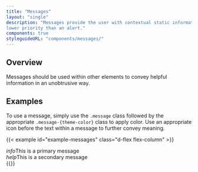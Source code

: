 ```yaml
---
title: "Messages"
layout: "single"
description: "Messages provide the user with contextual static information. They have a
lower priority than an alert."
components: true
styleguideURL: "components/messages/"
---
```


## Overview

Messages should be used within other elements to convey helpful information in an unobtrusive way.

## Examples

To use a message, simply use the `.message` class followed by the appropriate `.message-{theme-color}` class to apply
color. Use an appropriate icon before the text within a message to further convey meaning.

<!-- prettier-ignore-start -->
{{< example id="example-messages" class="d-flex flex-column" >}}
<div class="message message-primary">
  <i class="modus-icons notranslate" aria-hidden="true">info</i>This is a primary message
</div>
<div class="message message-secondary">
  <i class="modus-icons notranslate" aria-hidden="true">help</i>This is a secondary message
</div>
{{</ example >}}
<!-- prettier-ignore-end -->

